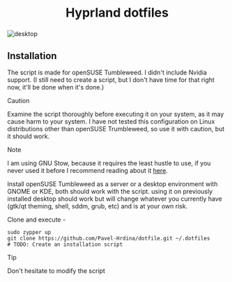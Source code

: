 [//]: ###### (Documentation for me, when I need to install my system again. Pavel Hrdina)

<div align="center">
    <h1>Hyprland dotfiles</h1>
    <h3></h3>
</div>

![desktop](https://images2.imgbox.com/f0/6c/Wbog0c5Z_o.png)

## Installation

The script is made for openSUSE Tumbleweed. I didn't include Nvidia support. (I still need to create a script, but I don't have time for that right now, it'll be done when it's done.)

> [!CAUTION]
> Examine the script thoroughly before executing it on your system, as it may cause harm to your system.
> I have not tested this configuration on Linux distributions other than openSUSE Trumbleweed, so use it
> with caution, but it should work. 

> [!NOTE]
> I am using GNU Stow, because it requires the least hustle to use, if you never used it before I recommend reading about it [here](https://www.gnu.org/software/stow/).

Install openSUSE Tumbleweed as a server or a desktop environment with GNOME or KDE, both should work with the script. using it on previously 
installed desktop should work but will change whatever you currently have (gtk/qt theming, shell, sddm, grub, etc) and is at your own risk.

Clone and execute -

```shell
sudo zypper up
git clone https://github.com/Pavel-Hrdina/dotfile.git ~/.dotfiles
# TODO: Create an installation script
```

> [!TIP]
> Don't hesitate to modify the script


